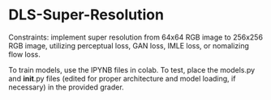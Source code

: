 # DLS-Super-Resolution

Constraints: implement super resolution from 64x64 RGB image to 256x256 RGB image, utilizing perceptual loss, GAN loss, IMLE loss, or nomalizing flow loss.

To train models, use the IPYNB files in colab. To test, place the models.py and __init__.py files (edited for proper architecture and model loading, if necessary) in the provided grader.
